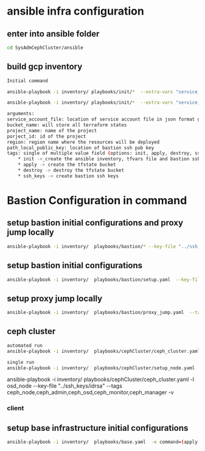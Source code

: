# ansible infra configuration
## enter into ansible folder
```bash
cd SysAdmCephCluster/ansible
```

## build gcp inventory
```bash
Initial command 

ansible-playbook -i inventory/ playbooks/init/*  --extra-vars "service_account_file=~/sysadmcephcluster-7893cafdba84.json  bucket_name=sysadm_cepth_cluster_tfstate project_name=SysAdmCephCluster project_id=sysadmcephcluster region=europe-west4 path_local_public_key=../../ssh_keys/idrsa.pub" --tags apply,init  -vvv

ansible-playbook -i inventory/ playbooks/init/*  --extra-vars "service_account_file=~/sysadmcephcluster-7893cafdba84.json  bucket_name=sysadm_cepth_cluster_tfstate project_name=SysAdmCephCluster project_id=sysadmcephcluster region=europe-west4 path_local_public_key=../../ssh_keys/idrsa.pub"  --tags destroy  -vvv

arguments:
service_account_file: location of service account file in json format got from GCP iam page.
bucket_name: will store all terraform states
project_name: name of the project
porject_id: id of the project
region: region name where the resources will be deployed
path_local_public_key: location of bastion ssh pub key
tags: single of multiple value field (options: init, apply, destroy, ssh_keys) 
    * init ->_create the ansible inventory, tfvars file and bastion ssh key pair
    * apply -> create the tfstate bucket
    * destroy -> destroy the tfstate bucket
    * ssh_keys -> create bastion ssh keys
```

# Bastion Configuration in command
## setup bastion initial configurations and proxy jump locally
```bash
ansible-playbook -i inventory/  playbooks/bastion/* --key-file "../ssh_keys/idrsa" --tags setup,proxy_jump --ask-become-pass -vvv
```

## setup bastion initial configurations  
```bash
ansible-playbook -i inventory/  playbooks/bastion/setup.yaml  --key-file "../ssh_keys/idrsa" -vvv
```

## setup proxy jump locally
```bash
ansible-playbook -i inventory/  playbooks/bastion/proxy_jump.yaml  --tags "proxy_jump" --ask-become-pass -vvv
```

## ceph cluster 
```bash
automated run
ansible-playbook -i inventory/  playbooks/cephCluster/ceph_cluster.yaml  -l bastion --key-file "../ssh_keys/idrsa" --tags ceph_node,ceph_admin,ceph_monitor,ceph_manager  -vvv

single run
ansible-playbook -i inventory/  playbooks/cephCluster/setup_node.yaml  -l bastion --key-file "../ssh_keys/idrsa" --tags ceph_node,ceph_admin,ceph_monitor,ceph_manage"  -v
```

ansible-playbook -i inventory/  playbooks/cephCluster/ceph_cluster.yaml  -l osd_node --key-file "../ssh_keys/idrsa" --tags ceph_node,ceph_admin,ceph_osd,ceph_monitor,ceph_manager -v

### client







## setup base infrastructure initial configurations  
```bash
ansible-playbook -i inventory/  playbooks/base.yaml  -e command=(apply or destroy) -v
```
